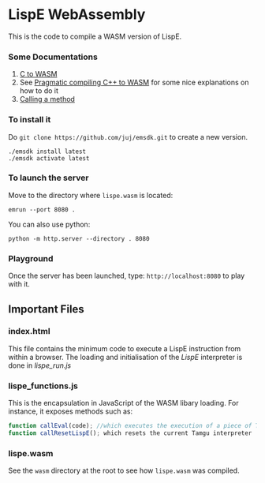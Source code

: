 # LispE WebAssembly

This is the code to compile a WASM version of LispE.

### Some Documentations
1. [C to WASM](https://developer.mozilla.org/en-US/docs/WebAssembly/C_to_wasm)
1. See [Pragmatic compiling C++ to WASM](https://medium.com/@tdeniffel/pragmatic-compiling-from-c-to-webassembly-a-guide-a496cc5954b8) for some nice explanations on how to do it
1. [Calling a method](https://wasmbyexample.dev/examples/strings/strings.c.en-us.html)

### To install it

Do `git clone https://github.com/juj/emsdk.git` to create a new version.

```
./emsdk install latest
./emsdk activate latest
```


### To launch the server

Move to the directory where `lispe.wasm` is located:

`emrun --port 8080 .`

You can also use python:

`python -m http.server --directory . 8080`

### Playground

Once the server has been launched, type: `http://localhost:8080` to play with it.

## Important Files

### index.html
This file contains the minimum code to execute a LispE instruction from within a browser.
The loading and initialisation of the *LispE* interpreter is done in *lispe_run.js*

### lispe_functions.js
This is the encapsulation in JavaScript of the WASM libary loading.
For instance, it exposes methods such as:
```JavaScript
function callEval(code); //which executes the execution of a piece of Tamgu code, it returns a string
function callResetLispE(); which resets the current Tamgu interpreter
```

### lispe.wasm
See the `wasm` directory at the root to see how `lispe.wasm` was compiled.

